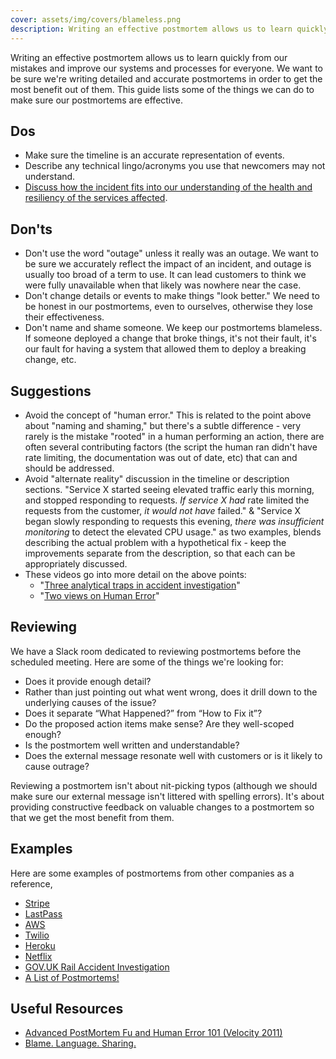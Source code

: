 ```yaml
---
cover: assets/img/covers/blameless.png
description: Writing an effective postmortem allows us to learn quickly from our mistakes and improve our systems and processes for everyone. We want to be sure we're writing detailed and accurate postmortems in order to get the most benefit out of them. This guide lists some of the things we can do to make sure our post-mortems are effective.
---
```

Writing an effective postmortem allows us to learn quickly from our mistakes and improve our systems and processes for everyone. We want to be sure we're writing detailed and accurate postmortems in order to get the most benefit out of them. This guide lists some of the things we can do to make sure our postmortems are effective.

## Dos

* Make sure the timeline is an accurate representation of events.
* Describe any technical lingo/acronyms you use that newcomers may not understand.
* [Discuss how the incident fits into our understanding of the health and resiliency of the services affected](https://www.pagerduty.com/blog/postmortem-understand-service-reliability/).

## Don'ts

* Don't use the word "outage" unless it really was an outage. We want to be sure we accurately reflect the impact of an incident, and outage is usually too broad of a term to use. It can lead customers to think we were fully unavailable when that likely was nowhere near the case.
* Don't change details or events to make things "look better." We need to be honest in our postmortems, even to ourselves, otherwise they lose their effectiveness.
* Don't name and shame someone. We keep our postmortems blameless. If someone deployed a change that broke things, it's not their fault, it's our fault for having a system that allowed them to deploy a breaking change, etc.

## Suggestions

* Avoid the concept of "human error." This is related to the point above about "naming and shaming," but there's a subtle difference - very rarely is the mistake "rooted" in a human performing an action, there are often several contributing factors (the script the human ran didn't have rate limiting, the documentation was out of date, etc) that can and should be addressed.
* Avoid "alternate reality" discussion in the timeline or description sections. "Service X started seeing elevated traffic early this morning, and stopped responding to requests. _*If service X had*_ rate limited the requests from the customer, _*it would not have*_ failed." & "Service X began slowly responding to requests this evening, _*there was insufficient monitoring*_ to detect the elevated CPU usage." as two examples, blends describing the actual problem with a hypothetical fix - keep the improvements separate from the description, so that each can be appropriately discussed.
* These videos go into more detail on the above points:
  * "[Three analytical traps in accident investigation](https://www.youtube.com/watch?v=TqaFT-0cY7U)"
  * "[Two views on Human Error](https://www.youtube.com/watch?v=rHeukoWWtQ8)"

## Reviewing

We have a Slack room dedicated to reviewing postmortems before the scheduled meeting. Here are some of the things we're looking for:

* Does it provide enough detail?
* Rather than just pointing out what went wrong, does it drill down to the underlying causes of the issue?
* Does it separate “What Happened?” from “How to Fix it”?
* Do the proposed action items make sense? Are they well-scoped enough?
* Is the postmortem well written and understandable?
* Does the external message resonate well with customers or is it likely to cause outrage?

Reviewing a postmortem isn't about nit-picking typos (although we should make sure our external message isn't littered with spelling errors). It's about providing constructive feedback on valuable changes to a postmortem so that we get the most benefit from them.

## Examples
Here are some examples of postmortems from other companies as a reference,

* [Stripe](https://support.stripe.com/questions/outage-postmortem-2015-10-08-utc)
* [LastPass](https://blog.lastpass.com/2015/06/lastpass-security-notice.html/comment-page-2/)
* [AWS](https://aws.amazon.com/message/5467D2/)
* [Twilio](https://www.twilio.com/blog/2013/07/billing-incident-post-mortem-breakdown-analysis-and-root-cause.html)
* [Heroku](https://status.heroku.com/incidents/151)
* [Netflix](http://techblog.netflix.com/2012/10/post-mortem-of-october-222012-aws.html)
* [GOV.UK Rail Accident Investigation](https://www.gov.uk/government/publications/kyle-beck-safety-digest/near-miss-at-kyle-beck-3-august-2016)
* [A List of Postmortems!](https://github.com/danluu/post-mortems)

## Useful Resources

* [Advanced PostMortem Fu and Human Error 101 (Velocity 2011)](http://www.slideshare.net/jallspaw/advanced-postmortem-fu-and-human-error-101-velocity-2011)
* [Blame. Language. Sharing.](http://fractio.nl/2015/10/30/blame-language-sharing/)
